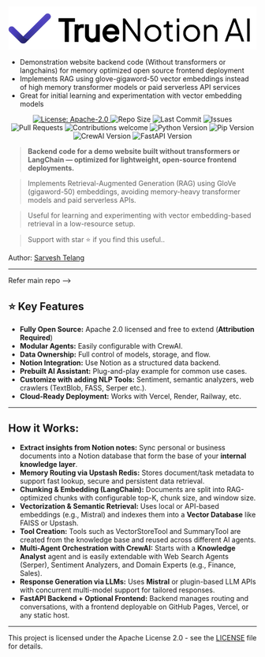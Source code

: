 <div align="center">
  <img src="logo_blue.png" width="580"/>
</div>

* Demonstration website backend code (Without transformers or langchains) for memory optimized open source frontend deployment
* Implements RAG using glove-gigaword-50 vector embeddings instead of high memory transformer models or paid serverless API services
* Great for initial learning and experimentation with vector embedding models

<p align="center">
  <a href="https://www.apache.org/licenses/LICENSE-2.0">
    <img src="https://img.shields.io/badge/License-Apache_2.0-blue.svg" alt="License: Apache-2.0" />
  </a>
  <img src="https://img.shields.io/github/repo-size/SarveshBTelang/True-Notion-AI" alt="Repo Size" />
  <img src="https://img.shields.io/github/last-commit/SarveshBTelang/True-Notion-AI" alt="Last Commit" />
  <img src="https://img.shields.io/github/issues/SarveshBTelang/True-Notion-AI" alt="Issues" />
  <img src="https://img.shields.io/github/issues-pr/SarveshBTelang/True-Notion-AI" alt="Pull Requests" />
  <img src="https://img.shields.io/badge/contributions-welcome-brightgreen.svg" alt="Contributions welcome" />
  <img src="https://img.shields.io/badge/python-3.10.0-blue" alt="Python Version" />
  <img src="https://img.shields.io/badge/pip-25.1-blue" alt="Pip Version" />
  <img src="https://img.shields.io/badge/crewai-0.120.1-blue" alt="CrewAI Version" />
  <img src="https://img.shields.io/badge/fastapi-0.115.12-blue" alt="FastAPI Version" />
</p>

> **Backend code for a demo website built without transformers or LangChain — optimized for lightweight, open-source frontend deployments.**

> Implements Retrieval-Augmented Generation (RAG) using GloVe (gigaword-50) embeddings, avoiding memory-heavy transformer models and paid serverless APIs.

> Useful for learning and experimenting with vector embedding-based retrieval in a low-resource setup.

> Support with star ⭐ if you find this useful..

Author: [Sarvesh Telang](https://www.linkedin.com/in/sarvesh-telang-17916448/)

---
Refer main repo -->

## ⭐ Key Features

- **Fully Open Source:** Apache 2.0 licensed and free to extend (**Attribution Required**)
- **Modular Agents:** Easily configurable with CrewAI.
- **Data Ownership:** Full control of models, storage, and flow.
- **Notion Integration:** Use Notion as a structured data backend.
- **Prebuilt AI Assistant:** Plug-and-play example for common use cases.
- **Customize with adding NLP Tools:** Sentiment, semantic analyzers, web crawlers (TextBlob, FASS, Serper etc.).
- **Cloud-Ready Deployment:** Works with Vercel, Render, Railway, etc.

---

## How it Works:

- **Extract insights from Notion notes:** Sync personal or business documents into a Notion database that form the base of your **internal knowledge layer**.
- **Memory Routing via Upstash Redis:** Stores document/task metadata to support fast lookup, secure and persistent data retrieval.
- **Chunking & Embedding (LangChain):** Documents are split into RAG-optimized chunks with configurable top-K, chunk size, and window size.
- **Vectorization & Semantic Retrieval:** Uses local or API-based embeddings (e.g., Mistral) and indexes them into a **Vector Database** like FAISS or Upstash.
- **Tool Creation:** Tools such as VectorStoreTool and SummaryTool are created from the knowledge base and reused across different AI agents.
- **Multi-Agent Orchestration with CrewAI:** Starts with a **Knowledge Analyst** agent and is easily extendable with Web Search Agents (Serper), Sentiment Analyzers, and Domain Experts (e.g., Finance, Sales).
- **Response Generation via LLMs:** Uses **Mistral** or plugin-based LLM APIs with concurrent multi-model support for tailored responses.
- **FastAPI Backend + Optional Frontend:** Backend manages routing and conversations, with a frontend deployable on GitHub Pages, Vercel, or any static host.

---

This project is licensed under the Apache License 2.0 - see the [LICENSE](LICENSE) file for details.


